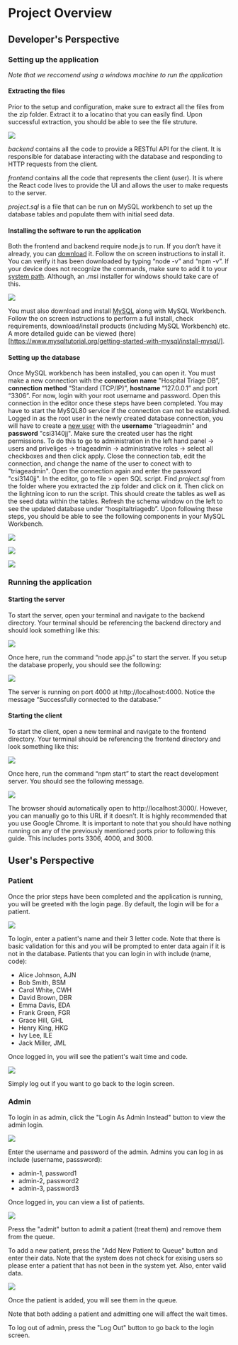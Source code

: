 # Project Overview

## Developer's Perspective

### Setting up the application

_Note that we reccomend using a windows machine to run the application_

#### Extracting the files

Prior to the setup and configuration, make sure to extract all the files from the zip folder. Extract it to a locatino that you can easily find. Upon successful extraction, you should be able to see the file struture.

![](./frontend/public/project_structure.png)

_backend_ contains all the code to provide a RESTful API for the client. It is responsible for database interacting with the database and responding to HTTP requests from the client.

_frontend_ contains all the code that represents the client (user). It is where the React code lives to provide the UI and allows the user to make requests to the server.

_project.sql_ is a file that can be run on MySQL workbench to set up the database tables and populate them with initial seed data.

#### Installing the software to run the application

Both the frontend and backend require node.js to run. If you don’t have it already, you can [download](https://nodejs.org/en/download/package-manager) it. Follow the on screen instructions to install it. You can verify it has been downloaded by typing “node -v” and “npm -v”. If your device does not recognize the commands, make sure to add it to your [system path](https://hackmd.io/@hm222vx/AddNodeJSPath). Although, an .msi installer for windows should take care of this.

![](./frontend/public/node_commands.png)

You must also download and install [MySQL](https://dev.mysql.com/downloads/installer/) along with MySQL Workbench. Follow the on screen instructions to perform a full install, check requirements, download/install products (including MySQL Workbench) etc. A more detailed guide can be viewed (here)[https://www.mysqltutorial.org/getting-started-with-mysql/install-mysql/].

#### Setting up the database

Once MySQL workbench has been installed, you can open it. You must make a new connection with the **connection name** "Hospital Triage DB”, **connection method** “Standard (TCP/IP)”, **hostname** “127.0.0.1” and port “3306”. For now, login with your root username and password. Open this connection in the editor once these steps have been completed. You may have to start the MySQL80 service if the connection can not be established. Logged in as the root user in the newly created database connection, you will have to create a [new user](https://dev.mysql.com/doc/workbench/en/wb-mysql-connections-navigator-management-users-and-privileges.html) with the **username** "triageadmin" and **password** "csi3140jj". Make sure the created user has the right permissions. To do this to go to administration in the left hand panel -> users and priveliges -> triageadmin -> administrative roles -> select all checkboxes and then click apply. Close the connection tab, edit the connection, and change the name of the user to conect with to "triageadmin". Open the connection again and enter the password "csi3140jj". In the editor, go to file > open SQL script. Find _project.sql_ from the folder where you extracted the zip folder and click on it. Then click on the lightning icon to run the script. This should create the tables as well as the seed data within the tables. Refresh the schema window on the left to see the updated database under “hospitaltriagedb”. Upon following these steps, you should be able to see the following components in your MySQL Workbench.

![](./frontend/public/schema_panel.png)

![](./frontend/public/sql_connections.png)

![](./frontend/public/connection_details.png)

### Running the application

#### Starting the server

To start the server, open your terminal and navigate to the backend directory. Your terminal
should be referencing the backend directory and should look something like this:

![](./frontend/public/backend_path.png)

Once here, run the command “node app.js” to start the server. If you setup the database properly,
you should see the following:

![](./frontend/public/server_start.png)

The server is running on port 4000 at http://localhost:4000. Notice the message “Successfully
connected to the database.”

#### Starting the client

To start the client, open a new terminal and navigate to the frontend directory. Your terminal
should be referencing the frontend directory and look something like this:

![](./frontend/public/frontend_path.png)

Once here, run the command “npm start” to start the react development server. You should see
the following message.

![](./frontend/public/react_success_message.png)

The browser should automatically open to http://localhost:3000/. However, you can manually
go to this URL if it doesn’t. It is highly recommended that you use Google Chrome.
It is important to note that you should have nothing running on any of the previously mentioned
ports prior to following this guide. This includes ports 3306, 4000, and 3000.

## User's Perspective

### Patient

Once the prior steps have been completed and the application is running, you will be greeted with the login page. By default, the login will be for a patient.

![](./frontend/public/patient_login.png)

To login, enter a patient's name and their 3 letter code. Note that there is basic validation for this and you will be prompted to enter data again if it is not in the database. Patients that you can login in with include (name, code):
- Alice Johnson, AJN
- Bob Smith, BSM
- Carol White, CWH
- David Brown, DBR
- Emma Davis, EDA
- Frank Green, FGR
- Grace Hill, GHL
- Henry King, HKG
- Ivy Lee, ILE
- Jack Miller, JML

Once logged in, you will see the patient's wait time and code.

![](./frontend/public/patient_screen.png)

Simply log out if you want to go back to the login screen.

### Admin

To login in as admin, click the "Login As Admin Instead" button to view the admin login.

![](./frontend/public/admin_login.png)

Enter the username and password of the admin. Admins you can log in as include (username, passsword):
- admin-1, password1
- admin-2, password2
- admin-3, password3

Once logged in, you can view a list of patients.

![](./frontend/public/patient_data.png)

Press the "admit" button to admit a patient (treat them) and remove them from the queue.

To add a new patient, press the "Add New Patient to Queue" button and enter their data. Note that the system does not check for exising users so please enter a patient that has not been in the system yet. Also, enter valid data.

![](./frontend/public/add_new_patient.png)

Once the patient is added, you will see them in the queue.

Note that both adding a patient and admitting one will affect the wait times.

To log out of admin, press the "Log Out" button to go back to the login screen.
